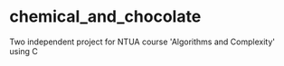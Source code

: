 # chemical_and_chocolate
Two independent project for NTUA course 'Algorithms and Complexity' using C
